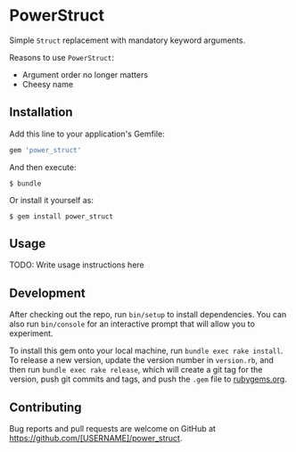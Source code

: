 # PowerStruct

Simple `Struct` replacement with mandatory keyword arguments.

Reasons to use `PowerStruct`:

* Argument order no longer matters
* Cheesy name


## Installation

Add this line to your application's Gemfile:

```ruby
gem 'power_struct'
```

And then execute:

    $ bundle

Or install it yourself as:

    $ gem install power_struct

## Usage

TODO: Write usage instructions here

## Development

After checking out the repo, run `bin/setup` to install dependencies. You can also run `bin/console` for an interactive prompt that will allow you to experiment.

To install this gem onto your local machine, run `bundle exec rake install`. To release a new version, update the version number in `version.rb`, and then run `bundle exec rake release`, which will create a git tag for the version, push git commits and tags, and push the `.gem` file to [rubygems.org](https://rubygems.org).

## Contributing

Bug reports and pull requests are welcome on GitHub at https://github.com/[USERNAME]/power_struct.

